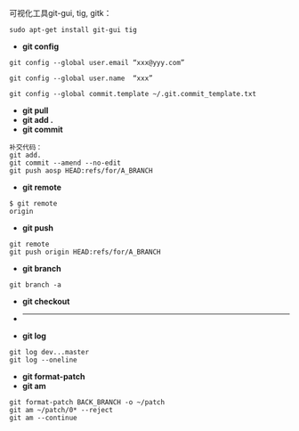 可视化工具git-gui, tig, gitk：
```
sudo apt-get install git-gui tig
```
- **git config**
```
git config --global user.email “xxx@yyy.com” 

git config --global user.name  “xxx” 

git config --global commit.template ~/.git.commit_template.txt
```
- **git pull**
- **git add .**
- **git commit**
```
补交代码：
git add.
git commit --amend --no-edit
git push aosp HEAD:refs/for/A_BRANCH
```
- **git remote**
```
$ git remote 
origin
```
- **git push**
```
git remote
git push origin HEAD:refs/for/A_BRANCH
```
- **git branch**
```
git branch -a
```
- **git checkout**
- ****
- **git log**
```
git log dev...master
git log --oneline
```
- **git format-patch**
- **git am**
```
git format-patch BACK_BRANCH -o ~/patch
git am ~/patch/0* --reject
git am --continue
```

